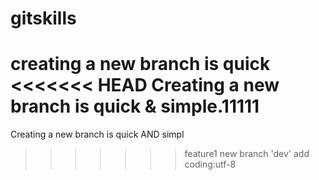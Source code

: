 # gitskills
creating a new branch is quick
<<<<<<< HEAD
Creating a new branch is quick & simple.11111
=======
Creating a new branch is quick AND simpl
>>>>>>> feature1
new branch 'dev'
add coding:utf-8
